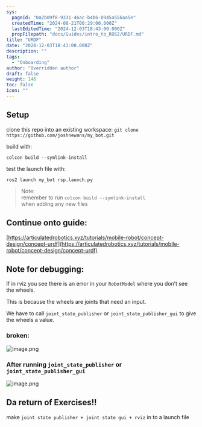 ```yaml
---
sys:
  pageId: "0a2b09f8-9331-46ac-b4b6-0945a556aa5e"
  createdTime: "2024-08-21T00:29:00.000Z"
  lastEditedTime: "2024-12-03T18:43:00.000Z"
  propFilepath: "docs/Guides/intro_to_ROS2/URDF.md"
title: "URDF"
date: "2024-12-03T18:43:00.000Z"
description: ""
tags:
  - "Onboarding"
author: "Overridden author"
draft: false
weight: 148
toc: false
icon: ""
---
```


## Setup

clone this repo into an existing workspace:
`git clone https://github.com/joshnewans/my_bot.git`

build with:

`colcon build --symlink-install`

test the launch file with:

`ros2 launch my_bot rsp.launch.py`

> Note:  
> remember to run `colcon build --symlink-install`  
> when adding any new files

## Continue onto guide:

[https://articulatedrobotics.xyz/tutorials/mobile-robot/concept-design/concept-urdf](https://articulatedrobotics.xyz/tutorials/mobile-robot/concept-design/concept-urdf)

## Note for debugging:

If in rviz you see there is an error in your `RobotModel` where you don’t see the wheels.

This is because the wheels are joints that need an input. 

We have to call `joint_state_publisher` or `joint_state_publisher_gui` to give the wheels a value.

### broken:

![image.png](https://prod-files-secure.s3.us-west-2.amazonaws.com/d518164a-d88e-44d1-a4ee-3adb3bd8bce0/96a1d089-1f17-4dbf-8563-f2aef56a4d37/image.png?X-Amz-Algorithm=AWS4-HMAC-SHA256&X-Amz-Content-Sha256=UNSIGNED-PAYLOAD&X-Amz-Credential=ASIAZI2LB466UWQDF32P%2F20250604%2Fus-west-2%2Fs3%2Faws4_request&X-Amz-Date=20250604T034001Z&X-Amz-Expires=3600&X-Amz-Security-Token=IQoJb3JpZ2luX2VjEEsaCXVzLXdlc3QtMiJHMEUCIQC716wp9NQ4k4V64QDD%2FbzpbV5H7meeXcF4xGxp%2B7FgzAIgeOxctT94XN9bLfj4gK2dsmxcfPbsW5BOSie9hcArZLUq%2FwMIJBAAGgw2Mzc0MjMxODM4MDUiDArvuPXQhnWJg90iSircA7rHeemNfBcCRDBljoIM5JZ8msUX6i79rHFpN%2FMOmQONpIQicQTNGGrrLaSNcUYMRJ1wQkZjcEZTEjLN25km2BCmvqe%2Fa5klfzruHKBc4vgKa2Ef5dxMD%2B4ppaMFs6qSTdtsMb%2BNLzGL2dio2nn9vaHigUJ9xO7gO3qaoMVyu4zmZug%2F3%2FSIDjgKnQ7lChmtTs1uIxNHXS4o4SNz8O41FluBENFh4ZepV6eOQp76NVRSLwvzS43RxZIZLElkRbWqS26w9DP10NIvYAS%2Bd9Aj5IgaWqVUGTFcvT%2BCzmIN%2FioOjTxKYxpvZH3GCw%2Ff47sFu%2B5sUlKV1llc2M3axtZ%2F0nV2WytL8Za0%2FPr1QH4RWRgEH0fI12NxDNGeB%2FcHfALkqKEwJwRhYmz1Oi6JXeBZ0W9nfHVZIiZSHKyhoPr3IHLqqhw7CJ1wQ%2FMj8YFoKI9qgdXgaFamEQlz2yF3kG6Ch8RgkvpIdjOC2gp%2BSi5%2BkaBprKROJq1hTaa6xj6vWG2d4%2FAUouFg5UJ09j03fv1RNTWVP8M2zLrIbt4EkQpdAFhz9WiHKTrXEIDis%2FmDS8ahRvCZh4rckfcG360jNEfV5FVwCg9kxwHUp5fheLuH0uv%2FSOm5PffnGYC%2BuJh%2BMKng%2FsEGOqUBg%2BbdpOlsTBcFRAp3ZimR4CDVSz9QqS2BHPHi5ZMazXES4JUOs6hqMvMQB145lO8e%2BcLWL1%2FN0Q2PCO6B8Ec4HZxhKU5kiSkfJ0Wocn%2BbWciMQpjlSLNmn4XUixVXAkcf1CDggeITIAPAEbVdVppiJ7t6wBObGBJEY7hkUV9fUSNmAwczoMJlgPOalRypo%2FRv6DOMdKXpxAs2VPGEuZ6DdZRQ810p&X-Amz-Signature=fe32f3a20c236a4d5bee955f58f80e0cf1391bc084aed10c1739aeb24d946fd7&X-Amz-SignedHeaders=host&x-id=GetObject)

### After running `joint_state_publisher` or `joint_state_publisher_gui`

![image.png](https://prod-files-secure.s3.us-west-2.amazonaws.com/d518164a-d88e-44d1-a4ee-3adb3bd8bce0/130c99c7-1b0b-4031-9953-844fc3950ff4/image.png?X-Amz-Algorithm=AWS4-HMAC-SHA256&X-Amz-Content-Sha256=UNSIGNED-PAYLOAD&X-Amz-Credential=ASIAZI2LB466UWQDF32P%2F20250604%2Fus-west-2%2Fs3%2Faws4_request&X-Amz-Date=20250604T034001Z&X-Amz-Expires=3600&X-Amz-Security-Token=IQoJb3JpZ2luX2VjEEsaCXVzLXdlc3QtMiJHMEUCIQC716wp9NQ4k4V64QDD%2FbzpbV5H7meeXcF4xGxp%2B7FgzAIgeOxctT94XN9bLfj4gK2dsmxcfPbsW5BOSie9hcArZLUq%2FwMIJBAAGgw2Mzc0MjMxODM4MDUiDArvuPXQhnWJg90iSircA7rHeemNfBcCRDBljoIM5JZ8msUX6i79rHFpN%2FMOmQONpIQicQTNGGrrLaSNcUYMRJ1wQkZjcEZTEjLN25km2BCmvqe%2Fa5klfzruHKBc4vgKa2Ef5dxMD%2B4ppaMFs6qSTdtsMb%2BNLzGL2dio2nn9vaHigUJ9xO7gO3qaoMVyu4zmZug%2F3%2FSIDjgKnQ7lChmtTs1uIxNHXS4o4SNz8O41FluBENFh4ZepV6eOQp76NVRSLwvzS43RxZIZLElkRbWqS26w9DP10NIvYAS%2Bd9Aj5IgaWqVUGTFcvT%2BCzmIN%2FioOjTxKYxpvZH3GCw%2Ff47sFu%2B5sUlKV1llc2M3axtZ%2F0nV2WytL8Za0%2FPr1QH4RWRgEH0fI12NxDNGeB%2FcHfALkqKEwJwRhYmz1Oi6JXeBZ0W9nfHVZIiZSHKyhoPr3IHLqqhw7CJ1wQ%2FMj8YFoKI9qgdXgaFamEQlz2yF3kG6Ch8RgkvpIdjOC2gp%2BSi5%2BkaBprKROJq1hTaa6xj6vWG2d4%2FAUouFg5UJ09j03fv1RNTWVP8M2zLrIbt4EkQpdAFhz9WiHKTrXEIDis%2FmDS8ahRvCZh4rckfcG360jNEfV5FVwCg9kxwHUp5fheLuH0uv%2FSOm5PffnGYC%2BuJh%2BMKng%2FsEGOqUBg%2BbdpOlsTBcFRAp3ZimR4CDVSz9QqS2BHPHi5ZMazXES4JUOs6hqMvMQB145lO8e%2BcLWL1%2FN0Q2PCO6B8Ec4HZxhKU5kiSkfJ0Wocn%2BbWciMQpjlSLNmn4XUixVXAkcf1CDggeITIAPAEbVdVppiJ7t6wBObGBJEY7hkUV9fUSNmAwczoMJlgPOalRypo%2FRv6DOMdKXpxAs2VPGEuZ6DdZRQ810p&X-Amz-Signature=8178b624e5d3db26020a345964713a4766fa849f5133dcae08fb15c65da99640&X-Amz-SignedHeaders=host&x-id=GetObject)

## Da return of Exercises!!

make `joint state publisher + joint state gui + rviz` in to a launch file
